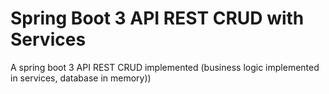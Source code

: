 # Spring Boot 3 API REST CRUD with Services

A spring boot 3 API REST CRUD implemented (business logic implemented in services, database in memory))


